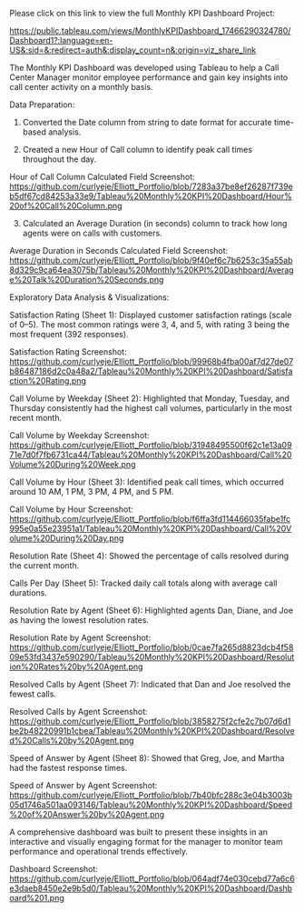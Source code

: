 Please click on this link to view the full Monthly KPI Dashboard Project: 

https://public.tableau.com/views/MonthlyKPIDashboard_17466290324780/Dashboard1?:language=en-US&:sid=&:redirect=auth&:display_count=n&:origin=viz_share_link


The Monthly KPI Dashboard was developed using Tableau to help a Call Center Manager monitor employee performance and gain key insights into call center activity on a monthly basis.

Data Preparation:

1. Converted the Date column from string to date format for accurate time-based analysis.

  
2. Created a new Hour of Call column to identify peak call times throughout the day.

Hour of Call Column Calculated Field Screenshot: https://github.com/curlyeje/Elliott_Portfolio/blob/7283a37be8ef26287f739eb5df67cd84253a33e9/Tableau%20Monthly%20KPI%20Dashboard/Hour%20of%20Call%20Column.png

3. Calculated an Average Duration (in seconds) column to track how long agents were on calls with customers.

Average Duration in Seconds Calculated Field Screenshot: https://github.com/curlyeje/Elliott_Portfolio/blob/9f40ef6c7b6253c35a55ab8d329c9ca64ea3075b/Tableau%20Monthly%20KPI%20Dashboard/Average%20Talk%20Duration%20Seconds.png

Exploratory Data Analysis & Visualizations:

Satisfaction Rating (Sheet 1): Displayed customer satisfaction ratings (scale of 0–5). The most common ratings were 3, 4, and 5, with rating 3 being the most frequent (392 responses).

Satisfaction Rating Screenshot: https://github.com/curlyeje/Elliott_Portfolio/blob/99968b4fba00af7d27de07b86487186d2c0a48a2/Tableau%20Monthly%20KPI%20Dashboard/Satisfaction%20Rating.png


Call Volume by Weekday (Sheet 2): Highlighted that Monday, Tuesday, and Thursday consistently had the highest call volumes, particularly in the most recent month.

Call Volume by Weekday Screenshot: https://github.com/curlyeje/Elliott_Portfolio/blob/31948495500f62c1e13a0971e7d0f7fb6731ca44/Tableau%20Monthly%20KPI%20Dashboard/Call%20Volume%20During%20Week.png


Call Volume by Hour (Sheet 3): Identified peak call times, which occurred around 10 AM, 1 PM, 3 PM, 4 PM, and 5 PM.

Call Volume by Hour Screenshot: https://github.com/curlyeje/Elliott_Portfolio/blob/f6ffa3fd114466035fabe1fc995e0a55e23951a1/Tableau%20Monthly%20KPI%20Dashboard/Call%20Volume%20During%20Day.png


Resolution Rate (Sheet 4): Showed the percentage of calls resolved during the current month.

Calls Per Day (Sheet 5): Tracked daily call totals along with average call durations.

Resolution Rate by Agent (Sheet 6): Highlighted agents Dan, Diane, and Joe as having the lowest resolution rates.

Resolution Rate by Agent Screenshot: https://github.com/curlyeje/Elliott_Portfolio/blob/0cae7fa265d8823dcb4f5809e53fd3437e590290/Tableau%20Monthly%20KPI%20Dashboard/Resolution%20Rates%20by%20Agent.png

Resolved Calls by Agent (Sheet 7): Indicated that Dan and Joe resolved the fewest calls.

Resolved Calls by Agent Screenshot: https://github.com/curlyeje/Elliott_Portfolio/blob/3858275f2cfe2c7b07d6d1be2b48220991b1cbea/Tableau%20Monthly%20KPI%20Dashboard/Resolved%20Calls%20by%20Agent.png

Speed of Answer by Agent (Sheet 8): Showed that Greg, Joe, and Martha had the fastest response times.

Speed of Answer by Agent Screenshot: https://github.com/curlyeje/Elliott_Portfolio/blob/7b40bfc288c3e04b3003b05d1746a501aa093146/Tableau%20Monthly%20KPI%20Dashboard/Speed%20of%20Answer%20by%20Agent.png

A comprehensive dashboard was built to present these insights in an interactive and visually engaging format for the manager to monitor team performance and operational trends effectively.

Dashboard Screenshot: https://github.com/curlyeje/Elliott_Portfolio/blob/064adf74e030cebd77a6c6e3daeb8450e2e9b5d0/Tableau%20Monthly%20KPI%20Dashboard/Dashboard%201.png
